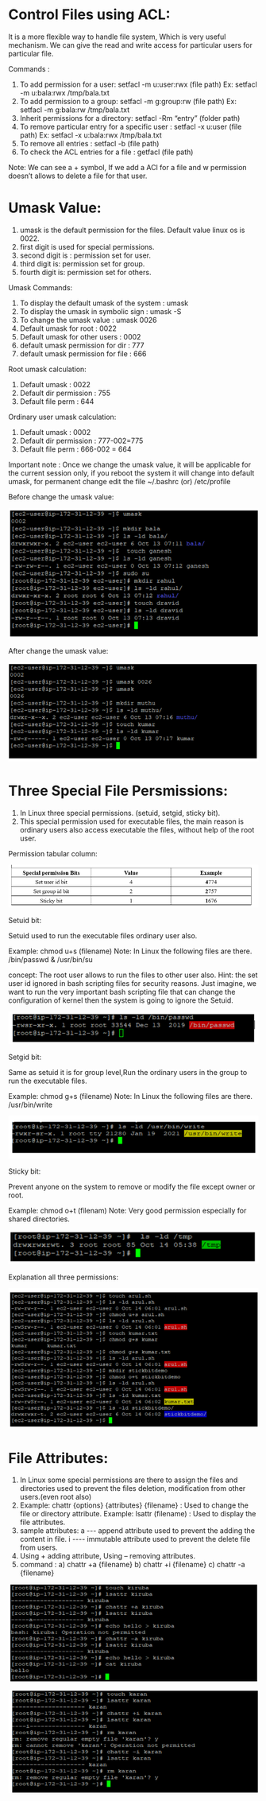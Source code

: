 # Control Files using ACL: 

It is a more flexible way to handle file system, Which is very useful mechanism. We can give the read and write access for particular users for particular file.

Commands :

1. To add permission for a user: setfacl -m u:user:rwx (file path)  Ex: setfacl -m u:bala:rwx /tmp/bala.txt
2. To add permission to a group: setfacl -m g:group:rw (file path)  Ex: setfacl -m g:bala:rw /tmp/bala.txt
3. Inherit permissions for a directory: setfacl -Rm “entry” (folder path)
4. To remove particular entry for a specific user : setfacl -x u:user (file path)  Ex: setfacl -x u:bala:rwx /tmp/bala.txt
5. To remove all entries : setfacl -b (file path)
6. To check the ACL entries for a file : getfacl (file path)

Note: We can see a + symbol, If we add a ACl for a file and w permission doesn’t allows to delete a file for that user.

# Umask Value:

1. umask is the default permission for the files. Default value linux os is 0022.
2. first digit is used for special permissions.
3. second digit is : permission set for user.
4. third digit is: permission set for group.
5. fourth digit is: permission set for others.

Umask Commands:

1. To display the default umask of the system : umask
2. To display the umask in symbolic sign : umask -S
3. To change the umask value : umask 0026
4. Default umask for root : 0022
5. Default umask for other users : 0002
6. default umask permission for dir : 777
7. default umask permission for file : 666

Root umask calculation:

1. Default umask : 0022
2. Default dir permission : 755
3. Default file perm : 644
	        
Ordinary user umask calculation:

1. Default umask : 0002
2. Default dir permission : 777-002=775
3. Default file perm : 666-002 = 664

Important note : Once we change the umask value, it will be applicable for the current session only, if you reboot the system it will change into default umask, for permanent change edit the file ~/.bashrc (or) /etc/profile

Before change the umask value:

![images/umask1.PNG](images/umask1.PNG)

After change the umask value:

![images/umask2.PNG](images/umask2.PNG)


# Three Special File Persmissions:

1. In Linux three special permissions. (setuid, setgid, sticky bit).
2. This special permission used for executable files, the main reason is ordinary users also access executable the files, without help of the root user.

Permission tabular column:

![images/uid.PNG](images/uid.PNG)


Setuid bit:

Setuid used to run the executable files ordinary user also.

Example: chmod u+s (filename) Note: In Linux the following files are there. /bin/passwd & /usr/bin/su

concept: The root user allows to run the files to other user also. Hint: the set user id ignored in bash scripting files for security reasons. Just imagine, we want to run the very important bash scripting file that can change the configuration of kernel then the system is going to ignore the Setuid.


![images/suid.PNG](images/suid.PNG)


Setgid bit:

Same as setuid it is for group level,Run the ordinary users in the group to run the executable files.

Example: chmod g+s (filename) Note: In Linux the following files are there. /usr/bin/write

![images/sgid.PNG](images/sgid.PNG)


Sticky bit: 

Prevent anyone on the system to remove or modify the file except owner or root.  

Example: chmod o+t (filenam)  Note: Very good permission especially for shared directories.

![images/sbit.PNG](images/sbit.PNG)


Explanation all three permissions:

![images/splhon.PNG](images/splhon.PNG)


# File Attributes:

1. In Linux some special permissions are there to assign the files and directories used to prevent the files deletion, modification from other users.(even root also)
2. Example: chattr {options} {attributes} {filename}  :  Used to change the file or directory attribute.  Example: lsattr (filename) : Used to display the file attributes.
3. sample attributes: a --- append attribute used to prevent the adding the content in file.  i ---- immutable attribute used to prevent the delete file from users.
4. Using + adding attribute, Using – removing attributes.
5. command : a) chattr +a {filename}    b) chattr +i {filename}  c) chattr -a {filename}


![images/fileatt1.PNG](images/fileatt1.PNG)

![images/fileatt2.PNG](images/fileatt2.PNG)


